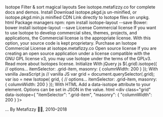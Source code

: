 Isotope Filter & sort magical layouts See isotope.metafizzy.co for complete docs and demos. Install Download isotope.pkgd.js un-minified, or isotope.pkgd.min.js minified CDN Link directly to Isotope files on unpkg. html <script src="https://unpkg.com/isotope-layout@3/dist/isotope.pkgd.min.js"></script> <!-- or --> <script src="https://unpkg.com/isotope-layout@3/dist/isotope.pkgd.js"></script> Package managers npm: npm install isotope-layout --save Bower: bower install isotope-layout --save License Commercial license If you want to use Isotope to develop commercial sites, themes, projects, and applications, the Commercial license is the appropriate license. With this option, your source code is kept proprietary. Purchase an Isotope Commercial License at isotope.metafizzy.co Open source license If you are creating an open source application under a license compatible with the GNU GPL license v3, you may use Isotope under the terms of the GPLv3. Read more about Isotopes license. Initialize With jQuery js $(.grid).isotope({ // options... itemSelector: .grid-item, masonry: { columnWidth: 200 } }); With vanilla JavaScript js // vanilla JS var grid = document.querySelector(.grid); var iso = new Isotope( grid, { // options... itemSelector: .grid-item, masonry: { columnWidth: 200 } }); With HTML Add a data-isotope attribute to your element. Options can be set in JSON in the value. html <div class="grid" data-isotope={ "itemSelector": ".grid-item", "masonry": { "columnWidth": 200 } }> <div class="grid-item"></div> <div class="grid-item"></div> ... </div> By Metafizzy 🌈🐻, 2010–2018